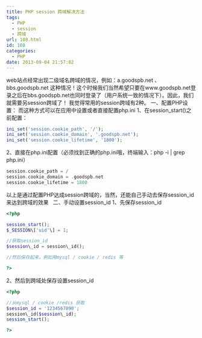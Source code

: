 ```yaml
---
title: PHP session 跨域解决方法
tags:
  - PHP
  - session
  - 跨域
url: 108.html
id: 108
categories:
  - PHP
date: 2013-09-04 21:57:02
---
```


web站点经常出现二级域名跨域的情况，例如：a.goodspb.net 、bbs.goodspb.net 这种情况！这个时候我们当然希望只要在www.goodspb.net登录之后在bbs.goodspb.net也同时登录了（用户系统一致的情况下）。因此，我们就需要另session跨域了！ 我觉得常用的session跨域有2种。 一、配置PHP设置： 而这种方式可以在应用中设置或者直接配置php.ini 1、在session_start()之前配置：

<!--more-->

```php
ini_set('session.cookie_path', '/');
ini_set('session.cookie_domain', '.goodspb.net');
ini_set('session.cookie_lifetime', '1800');
```

2、直接在php.ini配置（必须找到正确的php.ini哦，终端输入：php -i | grep php.ini）

```c
session.cookie_path = /
session.cookie_domain = .goodspb.net
session.cookie_lifetime = 1800
```

以上是通过配置PHP达成session跨域的，当然，还能自己手动去保存session\_id来达到跨域的效果   二、手动设置session\_id 1、先保存session_id

```php
<?php

session_start();
$_SESSION\['uid'\] = 1;

//获取session_id
$session\_id = session\_id();

//然后保存起来，例如用mysql / cookie / redis 等

?>
```

2、然后到跨域处保存设置session_id

```php
<?php

//从mysql / cookie /redis 获取
$session_id = '1234567890';
session\_id($session\_id);
session_start();

?>
```